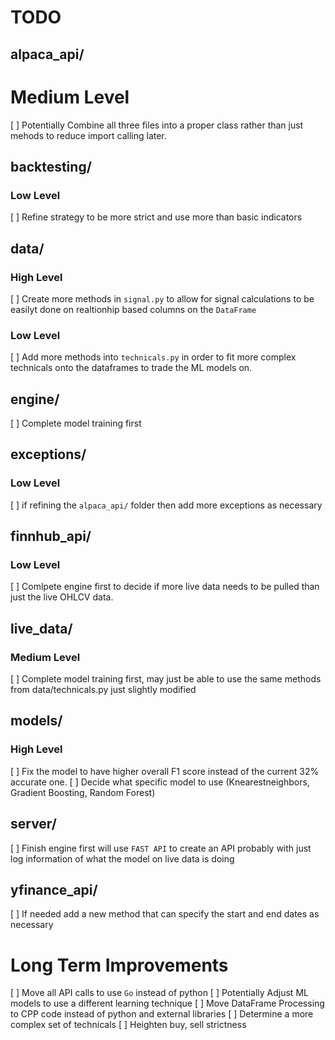 # TODO

## alpaca_api/ <!--============================================== -->

# Medium Level
[ ] Potentially Combine all three files into a proper class rather than just mehods to reduce import calling later.

## backtesting/ <!--============================================== -->

### Low Level
[ ] Refine strategy to be more strict and use more than basic indicators

## data/ <!--============================================== -->

### High Level
[ ] Create more methods in `signal.py` to allow for signal calculations to be easilyt done on realtionhip based columns on the `DataFrame`

### Low Level
[ ] Add more methods into `technicals.py` in order to fit more complex technicals onto the dataframes to trade the ML models on.

## engine/ <!--============================================== -->

[ ] Complete model training first

## exceptions/ <!--============================================== -->

### Low Level
[ ] if refining the `alpaca_api/` folder then add more exceptions as necessary

## finnhub_api/ <!--============================================== -->

### Low Level
[ ] Comlpete engine first to decide if more live data needs to be pulled than just the live OHLCV data.

## live_data/ <!--============================================== -->

### Medium Level
[ ] Complete model training first, may just be able to use the same methods from data/technicals.py just slightly modified

## models/ <!--============================================== -->

### High Level
[ ] Fix the model to have higher overall F1 score instead of the current 32% accurate one.
[ ] Decide what specific model to use (Knearestneighbors, Gradient Boosting, Random Forest)

## server/ <!--============================================== -->

[ ] Finish engine first will use `FAST API` to create an API probably with just log information of what the model on live data is doing

## yfinance_api/ <!--============================================== -->

[ ] If needed add a new method that can specify the start and end dates as necessary

# Long Term Improvements <!--===========================================-->
[ ] Move all API calls to use `Go` instead of python
[ ] Potentially Adjust ML models to use a different learning technique
[ ] Move DataFrame Processing to CPP code instead of python and external libraries
[ ] Determine a more complex set of technicals
[ ] Heighten buy, sell strictness